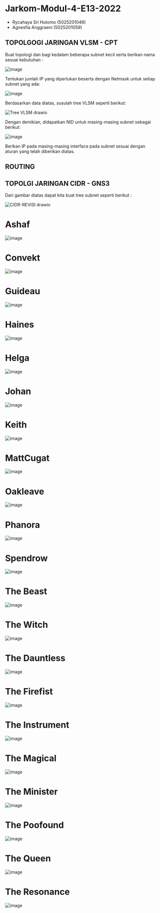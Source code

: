 # Jarkom-Modul-4-E13-2022

- Rycahaya Sri Hutomo (5025201046)
- Agnesfia Anggraeni  (5025201059)

## TOPOLGOGI JARINGAN VLSM - CPT
Buat topologi dan bagi kedalam beberapa subnet kecil serta berikan nama sesuai kebutuhan :

![image](https://user-images.githubusercontent.com/94664966/204088570-6ed786a9-8d41-4e5b-982d-6c70c407b996.png)

Tentukan jumlah IP yang diperlukan beserta dengan Netmask untuk setiap subnet yang ada:

![image](https://user-images.githubusercontent.com/94664966/204088804-dafcc53f-927d-47a7-8d91-4797f0056153.png)

Berdasarkan data diatas, susulah tree VLSM seperti berikut:

![Tree VLSM drawio](https://user-images.githubusercontent.com/94664966/204089149-dbd1c751-c330-4a5e-8333-0f3230ccf4a7.png)

Dengan demikian, didapatkan NID untuk masing-masing subnet sebagai berikut:

![image](https://user-images.githubusercontent.com/94664966/204089287-788ddb85-0e58-42d9-9539-faf336739ff5.png)

Berikan IP pada masing-masing interface pada subnet sesuai dengan aturan yang telah diberikan diatas.


## ROUTING


## TOPOLGI JARINGAN CIDR - GNS3


Dari gambar diatas dapat kita buat tree subnet seperti berikut :

![CIDR-REVISI drawio](https://user-images.githubusercontent.com/94664966/204090096-fcc07d43-5db5-4f8f-826a-c7c9839a16ea.png)

# Ashaf
![image](https://user-images.githubusercontent.com/94664966/204090415-0b796f32-1fca-4907-86d9-f9b433664c00.png)

# Convekt
![image](https://user-images.githubusercontent.com/94664966/204090469-cf8aff4a-5bdf-40c0-9790-3d638ef8de9a.png)

# Guideau
![image](https://user-images.githubusercontent.com/94664966/204090556-ddf43275-da30-499c-a82b-10e3b7a56df0.png)

# Haines
![image](https://user-images.githubusercontent.com/94664966/204090598-691505ab-136a-4431-ae9e-e88e7d522fc2.png)

# Helga
![image](https://user-images.githubusercontent.com/94664966/204090709-c2a18484-e9f4-473e-9808-cc955521e827.png)

# Johan
![image](https://user-images.githubusercontent.com/94664966/204090763-79246539-10b4-4a0a-9b04-204609b97300.png)

# Keith
![image](https://user-images.githubusercontent.com/94664966/204090821-d194c2e1-2d20-4873-b524-31a164670bc3.png)

# MattCugat
![image](https://user-images.githubusercontent.com/94664966/204091118-49faa2ea-4cf6-47d2-886f-0cb98be893fe.png)

# Oakleave
![image](https://user-images.githubusercontent.com/94664966/204091218-0775b164-96d7-4380-8567-851786d53df6.png)

# Phanora
![image](https://user-images.githubusercontent.com/94664966/204091266-d66811f3-cf4e-4831-820e-b7f00fdc75a8.png)

# Spendrow
![image](https://user-images.githubusercontent.com/94664966/204091390-cff09625-e167-4e5b-bfbb-b68732010154.png)

# The Beast
![image](https://user-images.githubusercontent.com/94664966/204091444-ecdcf4ba-3e5c-4d11-b126-781668c6b064.png)

# The Witch
![image](https://user-images.githubusercontent.com/94664966/204091485-e9152d83-d313-4ece-b6c0-d76f09e9cf29.png)

# The Dauntless
![image](https://user-images.githubusercontent.com/94664966/204091599-b4915416-c323-4917-960d-ccbbd2d3de6b.png)

# The Firefist
![image](https://user-images.githubusercontent.com/94664966/204091724-32ef20d5-7423-4442-8d0b-5c3df1079453.png)

# The Instrument
![image](https://user-images.githubusercontent.com/94664966/204091803-f50a6d0e-a47f-4051-b25a-d6a2560b601e.png)

# The Magical 
![image](https://user-images.githubusercontent.com/94664966/204091861-9942f4f0-dc0d-49ac-a49c-7e44aade5273.png)

# The Minister
![image](https://user-images.githubusercontent.com/94664966/204091946-a5021459-52fa-47e1-9fe5-5cfefbbf4458.png)

# The Poofound
![image](https://user-images.githubusercontent.com/94664966/204092059-655e8832-f47c-4220-9a4d-40574e1b842b.png)

# The Queen
![image](https://user-images.githubusercontent.com/94664966/204092081-33dfaa89-68e4-4718-911b-348ca86fec0a.png)

# The Resonance
![image](https://user-images.githubusercontent.com/94664966/204092138-523a790a-7797-4d55-a55e-24e4d7927e53.png)




